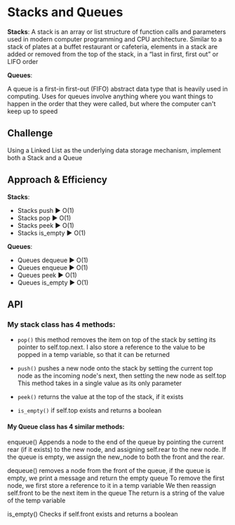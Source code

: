 # Stacks and Queues

**Stacks**:
A stack is an array or list structure of function calls and parameters used in modern computer programming and CPU architecture. Similar to a stack of plates at a buffet restaurant or cafeteria, elements in a stack are added or removed from the top of the stack, in a “last in first, first out” or LIFO order

**Queues**:

A queue is a first-in first-out (FIFO) abstract data type that is heavily used in computing. Uses for queues involve anything where you want things to happen in the order that they were called, but where the computer can't keep up to speed

## Challenge
<!-- Description of the challenge -->
Using a Linked List as the underlying data storage mechanism, implement both a Stack and a Queue

## Approach & Efficiency
<!-- What approach did you take? Why? What is the Big O space/time for this approach? -->
**Stacks**:

- Stacks push ▶ O(1)
- Stacks pop ▶ O(1)
- Stacks peek ▶ O(1)
- Stacks is_empty ▶ O(1)

**Queues**:

- Queues dequeue ▶ O(1)
- Queues enqueue ▶ O(1)
- Queues peek ▶ O(1)
- Queues is_empty ▶ O(1)

## API
<!-- Description of each method publicly available to your Stack and Queue-->

### My stack class has 4 methods:

- `pop()` this method removes the item on top of the stack by setting its pointer to self.top.next. I also store a reference to the value to be popped in a temp variable, so that it can be returned

- `push()` pushes a new node onto the stack by setting the current top node as the incoming node's next, then setting the new node as self.top This method takes in a single value as its only parameter

- `peek()` returns the value at the top of the stack, if it exists

- `is_empty()` if self.top exists and returns a boolean

#### My Queue class has 4 similar methods:

enqueue() Appends a node to the end of the queue by pointing the current rear (if it exists) to the new node, and assigning self.rear to the new node. If the queue is empty, we assign the new_node to both the front and the rear.

dequeue() removes a node from the front of the queue, if the queue is empty, we print a message and return the empty queue To remove the first node, we first store a reference to it in a temp variable We then reassign self.front to be the next item in the queue The return is a string of the value of the temp variable

is_empty() Checks if self.front exists and returns a boolean